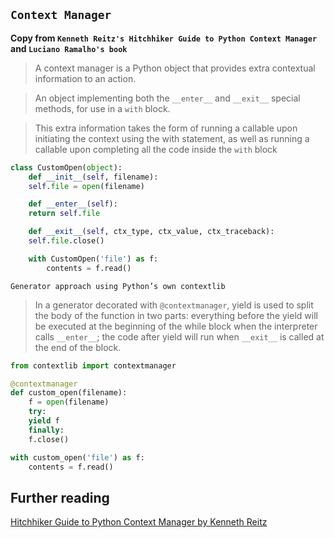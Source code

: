 
## `Context Manager`
**Copy from `Kenneth Reitz's Hitchhiker Guide to Python Context Manager` and `Luciano Ramalho's book`**
    

> A context manager is a Python object that provides extra contextual information to an action.

> An object implementing both the `__enter__` and `__exit__` special methods, for use in a `with` block.

> This extra information takes the form of running a callable upon initiating the context using the with statement, as well as running a callable upon completing all the code inside the `with` block

```python
class CustomOpen(object):
    def __init__(self, filename):
	self.file = open(filename)

    def __enter__(self):
	return self.file

    def __exit__(self, ctx_type, ctx_value, ctx_traceback):
	self.file.close()

    with CustomOpen('file') as f:
	    contents = f.read()
```
    
`Generator approach using Python’s own contextlib`

> In a generator decorated with `@contextmanager`, yield is used to split the body of the function in two parts: everything before the yield will be executed at the beginning of the while block when the interpreter calls `__enter__`; the code after yield will run when `__exit__` is called at the end of the block.


```python
from contextlib import contextmanager

@contextmanager
def custom_open(filename):
    f = open(filename)
    try:
	yield f
    finally:
	f.close()

with custom_open('file') as f:
    contents = f.read() 
```


## Further reading
[Hitchhiker Guide to Python Context Manager by Kenneth Reitz](http://python-guide-pt-br.readthedocs.io/en/latest/writing/structure/#context-managers)
